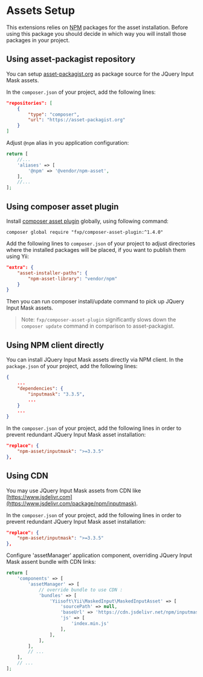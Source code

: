 Assets Setup
============

This extensions relies on [NPM](https://www.npmjs.org/) packages for the asset installation.
Before using this package you should decide in which way you will install those packages in your project.


## Using asset-packagist repository

You can setup [asset-packagist.org](https://asset-packagist.org) as package source for the JQuery Input Mask assets.

In the `composer.json` of your project, add the following lines:

```json
"repositories": [
    {
        "type": "composer",
        "url": "https://asset-packagist.org"
    }
]
```

Adjust `@npm` alias in you application configuration:

```php
return [
    //...
    'aliases' => [
        '@npm' => '@vendor/npm-asset',
    ],
    //...
];
```


## Using composer asset plugin

Install [composer asset plugin](https://github.com/francoispluchino/composer-asset-plugin/) globally, using following command:

```
composer global require "fxp/composer-asset-plugin:^1.4.0"
```

Add the following lines to `composer.json` of your project to adjust directories where the installed packages
will be placed, if you want to publish them using Yii:

```json
"extra": {
    "asset-installer-paths": {
        "npm-asset-library": "vendor/npm"
    }
}
```

Then you can run composer install/update command to pick up JQuery Input Mask assets.

> Note: `fxp/composer-asset-plugin` significantly slows down the `composer update` command in comparison
  to asset-packagist.


## Using NPM client directly

You can install JQuery Input Mask assets directly via NPM client.
In the `package.json` of your project, add the following lines:

```json
{
    ...
    "dependencies": {
        "inputmask": "3.3.5",
        ...
    }
    ...
}
```

In the `composer.json` of your project, add the following lines in order to prevent redundant JQuery Input Mask asset installation:

```json
"replace": {
    "npm-asset/inputmask": ">=3.3.5"
},
```


## Using CDN

You may use JQuery Input Mask assets from CDN like [https://www.jsdelivr.com](https://www.jsdelivr.com/package/npm/inputmask).

In the `composer.json` of your project, add the following lines in order to prevent redundant JQuery Input Mask asset installation:

```json
"replace": {
    "npm-asset/inputmask": ">=3.3.5"
},
```

Configure 'assetManager' application component, overriding JQuery Input Mask assent bundle with CDN links:

```php
return [
    'components' => [
        'assetManager' => [
            // override bundle to use CDN :
            'bundles' => [
                'Yiisoft\Yii\MaskedInput\MaskedInputAsset' => [
                    'sourcePath' => null,
                    'baseUrl' => 'https://cdn.jsdelivr.net/npm/inputmask@3.3.11',
                    'js' => [
                        'index.min.js'
                    ],
                ],
            ],
        ],
        // ...
    ],
    // ...
];
```
